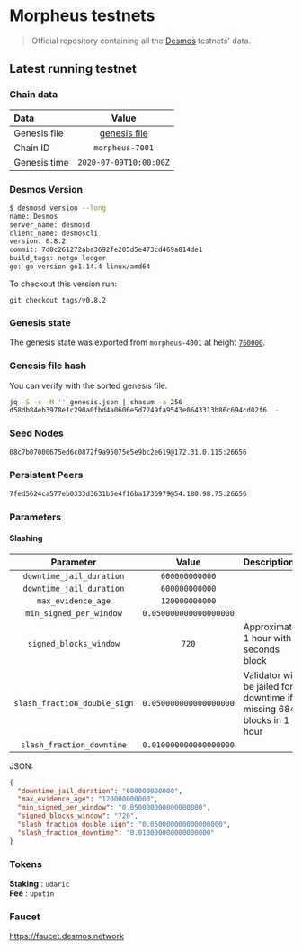 # Morpheus testnets
> Official repository containing all the [Desmos](https://github.com/desmos-labs/desmos) testnets' data.

## Latest running testnet

### Chain data
| Data | Value | 
| :--- | :---: |
| Genesis file |  [genesis file](genesis.json) |
| Chain ID | `morpheus-7001` |
| Genesis time | `2020-07-09T10:00:00Z` |

### Desmos Version
```sh
$ desmosd version --long
name: Desmos
server_name: desmosd
client_name: desmoscli
version: 0.8.2
commit: 7d8c261272aba3692fe205d5e473cd469a814de1
build_tags: netgo ledger
go: go version go1.14.4 linux/amd64
```

To checkout this version run: 

```
git checkout tags/v0.8.2
```

### Genesis state
The genesis state was exported from `morpheus-4001` at height [`760000`](https://morpheus-4001.desmos.network/blocks/760000).

### Genesis file hash
You can verify with the sorted genesis file.

```sh
jq -S -c -M '' genesis.json | shasum -a 256
d58db84eb3978e1c290a0fbd4a0606e5d7249fa9543e0643313b86c694cd02f6  -
```

### Seed Nodes
```sh
08c7b07000675ed6c0872f9a95075e5e9bc2e619@172.31.0.115:26656
```

### Persistent Peers
```sh
7fed5624ca577eb0333d3631b5e4f16ba1736979@54.180.98.75:26656
```

### Parameters

#### Slashing
| Parameter | Value | Description |
| :-------: | :---: | :---------- |
| `downtime_jail_duration` | `600000000000` | |
| `downtime_jail_duration` |  `600000000000` | |
| `max_evidence_age` |  `120000000000` | |
| `min_signed_per_window` |  `0.050000000000000000` | |
| `signed_blocks_window` |  `720` | Approximately 1 hour with 5 seconds block |
| `slash_fraction_double_sign` |  `0.050000000000000000` | Validator will be jailed for downtime if  missing 684 blocks in 1 hour
| `slash_fraction_downtime` |  `0.010000000000000000` | |

JSON:
```json
{
  "downtime_jail_duration": "600000000000",
  "max_evidence_age": "120000000000",
  "min_signed_per_window": "0.050000000000000000",
  "signed_blocks_window": "720",
  "slash_fraction_double_sign": "0.050000000000000000",
  "slash_fraction_downtime": "0.010000000000000000"
}
```

### Tokens
__Staking__ : `udaric` \
__Fee__ : `upotin`

### Faucet
https://faucet.desmos.network
